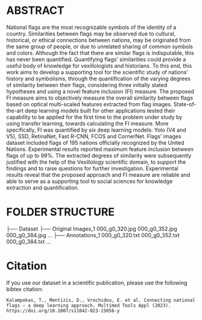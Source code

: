 # ABSTRACT
National flags are the most recognizable symbols of the identity of a country. Similarities between flags may be observed due to cultural, historical, or ethical connections between nations, may be originated from the same group of people, or due to unrelated sharing of common symbols and colors. Although the fact that there are similar flags is indisputable, this has never been quantified. Quantifying flags’ similarities could provide a useful body of knowledge for vexillologists and historians. To this end, this work aims to develop a supporting tool for the scientific study of nations’ history and symbolisms, through the quantification of the varying degrees of similarity between their flags, considering three initially stated hypotheses and using a novel feature inclusion (FI) measure. The proposed FI measure aims to objectively measure the overall similarity between flags based on optical multi-scaled features extracted from flag images. State-of-the-art deep learning models built for other applications tested their capability to be applied for the first time to the problem under study by using transfer learning, towards calculating the FI measure. More specifically, FI was quantified by six deep learning models: Yolo (V4 and V5), SSD, RetinaNet, Fast R-CNN, FCOS and CornerNet. Flags’ images dataset included flags of 195 nations officially recognized by the United Nations. Experimental results reported maximum feature inclusion between flags of up to 99%. The extracted degrees of similarity were subsequently justified with the help of the Vexillology scientific domain, to support the findings and to raise questions for further investigation. Experimental results reveal that the proposed approach and FI measure are reliable and able to serve as a supporting tool to social sciences for knowledge extraction and quantification.


# FOLDER STRUCTURE
├── Dataset
    ├── Original Images_1
         000_g0_320.jpg
         000_g0_352.jpg
         000_g0_384.jpg
         ...
    ├── Annotations_1
         000_g0_320.txt
         000_g0_352.txt
         000_g0_384.txt
         ...

# Citation
If you use our dataset in a scientific publication, please use the following bibtex citation:
```
Kalampokas, T., Mentizis, D., Vrochidou, E. et al. Connecting national flags – a deep learning approach. Multimed Tools Appl (2023). https://doi.org/10.1007/s11042-023-15056-y
```


